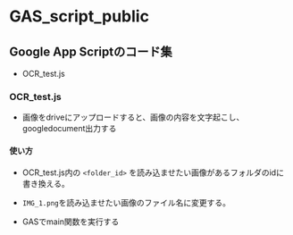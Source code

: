 # GAS_script_public

## Google App Scriptのコード集

* OCR_test.js

### OCR_test.js

* 画像をdriveにアップロードすると、画像の内容を文字起こし、googledocument出力する

#### 使い方

* OCR_test.js内の ```<folder_id>``` を読み込ませたい画像があるフォルダのidに書き換える。

* ```IMG_1.png```を読み込ませたい画像のファイル名に変更する。

* GASでmain関数を実行する